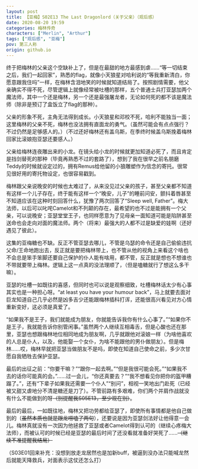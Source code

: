 ```yaml
---
layout: post
title: 【亚梅】S02E13 The Last Dragonlord（关于父亲）（观后感）
date: 2020-08-20 19:59
categories: 梅林传奇
characters: ["Merlin", "Arthur"]
tags: ["观后感", "亚梅"]
pov: 第三人称
origin: github.io
---
```


终于把梅林的父亲这个空缺补上了，但是在最甜的地方最感到虐……“等一切结束之后，我们一起回家”，熟悉的flag，就像小天狼星对哈利说的“等我重新清白，你愿意跟我住吗”一样，在梅林含泪地笑的时候就知道结局了。按照剧情需要，他父亲确实不得不死，尽管逻辑上就像经常被吐槽的那样，五个普通士兵打亚瑟加两个魔法师，其中一个还是梅林，另一个还是最强屠龙者，无论如何死的都不该是魔法师（除非是预订了盒饭立了flag的那种）。

父亲的形象不死，主角无法得到成长。小天狼星和邓校不死，哈利不能独当一面；这里梅林的父亲不死，梅林也没法拥有直面龙的勇气。（虽然可能会有点点强行？不过仍然是足够感人的。）（不过还好梅林还有盖乌斯，在季终时候盖乌斯挽着梅林回家比滚娘抱亚瑟还要感人。）

父亲给梅林连夜雕出来的小龙。在镜头给小龙的时候就更加知道必死了，而且肯定是挡剑替死的那种（毕竟再熟悉不过的套路了），想到了我在很早之前名朋磨Teddy的时候就设定过的，拥有Remus给他留的小狼雕塑作为信念的寄托。很常见很好用的寄托物设定，也很容易戳到。

梅林跟父亲说晚安的时候也太难过了，从来没见过父亲的孩子，甚至父亲都不知道有这样一个儿子存在，终于能有这样一个“晚安，儿子”的睡前问安，颤抖着唇甚至不知道应该在这种时刻回答什么，犹豫了两次回答了“Sleep well, Father”。梅大法师，以后可以叱咤Camelot和不列颠的存在，最希望的也不过是能拥有一个父亲，可以说晚安；亚瑟堂堂王子，也同样愿意为了见母亲一面知道可能是陷阱甚至送命也会走向对面的魔法师。两个（将来）最强大的人都不过是缺爱的娃啊（还好遇见了彼此）。

这集的亚梅糖也不缺。反正不管亚瑟去哪儿，不管是乌瑟的命令还是自己偷偷违抗父命/王命地跑出去，反正就是要把梅林带上，也不管从他的视角上来看这个啥也不会总是笨手笨脚还要自己保护的仆人能有啥用，都不管，反正就是想也不想谁也不带就要带上梅林。逻辑上这一点真的没法理顺了，（但是嗑糖就行了想这么多干嘛）。

亚瑟的吐槽一如既往的喜感，但同时也可以说是观察细致，吐槽梅林话太少有心事其实也是一种担心呀。“at least you have your humour back”，马上就要去面对巨龙知道自己几乎必然是凶多吉少还能跟梅林插科打诨，还能很高兴看见对方心情重新变好，这必须是真爱了。

“如果我不是王子，我们就能成为朋友，你就能告诉我你有什么心事了。”“如果你不是王子，我就能告诉你别管闲事。”虽然两个人继续互相毒舌，但是心酸也还在那里，亚瑟也想跟梅林地位相同地成为朋友啊，几乎就跟他对滚娘一样（为啥他喜欢的人总是仆人，以及，他能娶一个女仆，为啥不能跟他的男仆做朋友）。但是梅林……哎，梅林早就把亚瑟当做朋友不是吗，即使在知道自己使命之前，多少次甘愿自我牺牲去保护亚瑟。

最后的出征之前：“你要干嘛？”“跟你一起去啊。”“但是我很可能会死。”“如果我不去的话你可能真的会。”……过一会儿，“你还真要去？”“我不想看见你把你的盔甲糟蹋了。”，还有“下辈子如果我还需要一个仆人”“别问”，相视一笑地出门赴死（已经被又甜又虐地分不清是糖还是刀了）。不管前路有多艰难，你们两个并肩作战就没有什么不能做到的呀~~（别提醒我S05E13，至少现在别）~~。

最后的最后，一如既往地，梅林又把功劳都给亚瑟了，即使所有事情都是他自己做到的（~~虽然本质也就是跟龙唠嗑了两句~~），还要说是因为亚瑟剑法好让他得意一会儿。梅林真就没有一次因为他拯救了亚瑟或者Camelot得到认可的（继续心疼梅大法师），而被认可的时候已经是亚瑟的最后时间了还没看就准备好哭死了……~~（继续不准提醒我结局）~~

（S03E01回来补充：没想到放走龙居然也是加新buff，被逼到没办法只能喊龙然后就能天降救兵，对面表示这仗还怎么打）